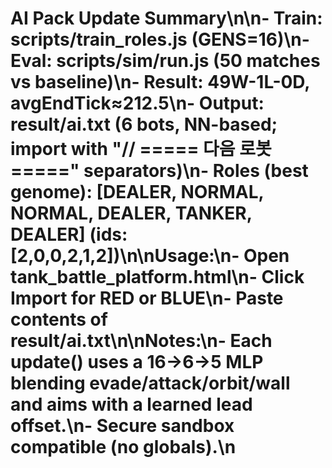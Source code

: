 # AI Pack Update Summary\n\n- Train: scripts/train_roles.js (GENS=16)\n- Eval: scripts/sim/run.js (50 matches vs baseline)\n- Result: 49W-1L-0D, avgEndTick≈212.5\n- Output: result/ai.txt (6 bots, NN-based; import with "// ===== 다음 로봇 =====" separators)\n- Roles (best genome): [DEALER, NORMAL, NORMAL, DEALER, TANKER, DEALER] (ids: [2,0,0,2,1,2])\n\nUsage:\n- Open tank_battle_platform.html\n- Click Import for RED or BLUE\n- Paste contents of result/ai.txt\n\nNotes:\n- Each update() uses a 16→6→5 MLP blending evade/attack/orbit/wall and aims with a learned lead offset.\n- Secure sandbox compatible (no globals).\n
